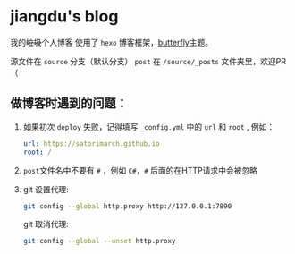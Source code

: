 # jiangdu's blog

我的~~垃圾~~个人博客
使用了 `hexo` 博客框架，[butterfly](https://github.com/jerryc127/hexo-theme-butterfly)主题。

源文件在 `source` 分支（默认分支）
`post` 在 `/source/_posts` 文件夹里，欢迎PR（

## 做博客时遇到的问题：

1. 如果初次 `deploy` 失败，记得填写 `_config.yml` 中的  `url` 和 `root` , 例如：

   ```yaml
   url: https://satorimarch.github.io
   root: /
   ```

2. `post`文件名中不要有 `#` ，例如 `C#`，`#` 后面的在HTTP请求中会被忽略

3. git 设置代理:

   ```bash
   git config --global http.proxy http://127.0.0.1:7890
   ```

   git 取消代理:

   ```bash
   git config --global --unset http.proxy
   ```

   